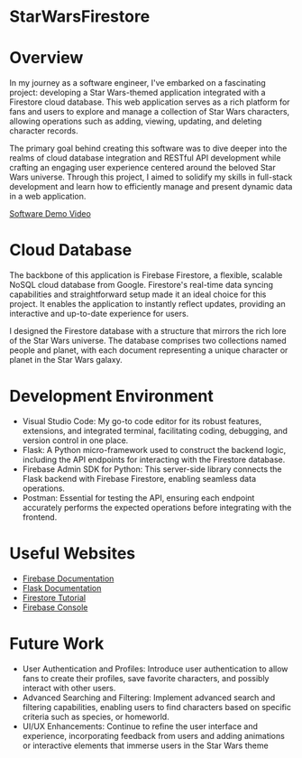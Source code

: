 # StarWarsFirestore

# Overview

In my journey as a software engineer, I've embarked on a fascinating project: developing a Star Wars-themed application integrated with a Firestore cloud database. This web application serves as a rich platform for fans and users to explore and manage a collection of Star Wars characters, allowing operations such as adding, viewing, updating, and deleting character records.

The primary goal behind creating this software was to dive deeper into the realms of cloud database integration and RESTful API development while crafting an engaging user experience centered around the beloved Star Wars universe. Through this project, I aimed to solidify my skills in full-stack development and learn how to efficiently manage and present dynamic data in a web application.

[Software Demo Video](https://youtu.be/sm7RtQlf49Y)

# Cloud Database

The backbone of this application is Firebase Firestore, a flexible, scalable NoSQL cloud database from Google. Firestore's real-time data syncing capabilities and straightforward setup made it an ideal choice for this project. It enables the application to instantly reflect updates, providing an interactive and up-to-date experience for users.

I designed the Firestore database with a structure that mirrors the rich lore of the Star Wars universe. The database comprises two collections named people and planet, with each document representing a unique character or planet in the Star Wars galaxy. 


# Development Environment

- Visual Studio Code: My go-to code editor for its robust features, extensions, and integrated terminal, facilitating coding, debugging, and version control in one place.
- Flask: A Python micro-framework used to construct the backend logic, including the API endpoints for interacting with the Firestore database.
- Firebase Admin SDK for Python: This server-side library connects the Flask backend with Firebase Firestore, enabling seamless data operations.
- Postman: Essential for testing the API, ensuring each endpoint accurately performs the expected operations before integrating with the frontend.

# Useful Websites

- [Firebase Documentation](https://firebase.google.com/docs)
- [Flask Documentation](https://flask.palletsprojects.com/en/3.0.x/)
- [Firestore Tutorial](https://firebase.google.com/docs/firestore)
- [Firebase Console](https://firebase.google.com/docs/firestore)

# Future Work

- User Authentication and Profiles: Introduce user authentication to allow fans to create their profiles, save favorite characters, and possibly interact with other users.
- Advanced Searching and Filtering: Implement advanced search and filtering capabilities, enabling users to find characters based on specific criteria such as species, or homeworld.
- UI/UX Enhancements: Continue to refine the user interface and experience, incorporating feedback from users and adding animations or interactive elements that immerse users in the Star Wars theme

